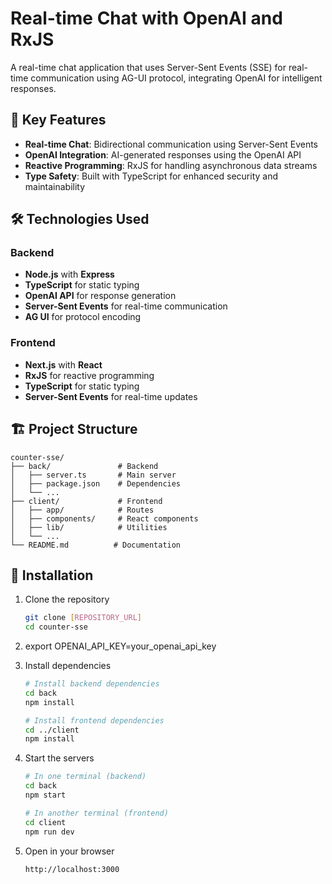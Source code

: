 # Real-time Chat with OpenAI and RxJS

A real-time chat application that uses Server-Sent Events (SSE) for real-time communication using AG-UI protocol, integrating OpenAI for intelligent responses.

## 🚀 Key Features

- **Real-time Chat**: Bidirectional communication using Server-Sent Events
- **OpenAI Integration**: AI-generated responses using the OpenAI API
- **Reactive Programming**: RxJS for handling asynchronous data streams
- **Type Safety**: Built with TypeScript for enhanced security and maintainability

## 🛠️ Technologies Used

### Backend
- **Node.js** with **Express**
- **TypeScript** for static typing
- **OpenAI API** for response generation
- **Server-Sent Events** for real-time communication
- **AG UI** for protocol encoding

### Frontend
- **Next.js** with **React**
- **RxJS** for reactive programming
- **TypeScript** for static typing
- **Server-Sent Events** for real-time updates

## 🏗️ Project Structure

```
counter-sse/
├── back/               # Backend
│   ├── server.ts       # Main server
│   ├── package.json    # Dependencies
│   └── ...
├── client/             # Frontend
│   ├── app/            # Routes
│   ├── components/     # React components
│   ├── lib/            # Utilities
│   └── ...
└── README.md          # Documentation
```

## 🚀 Installation

1. Clone the repository
   ```bash
   git clone [REPOSITORY_URL]
   cd counter-sse
   ```

2. export OPENAI_API_KEY=your_openai_api_key

3. Install dependencies
   ```bash
   # Install backend dependencies
   cd back
   npm install
   
   # Install frontend dependencies
   cd ../client
   npm install
   ```

4. Start the servers
   ```bash
   # In one terminal (backend)
   cd back
   npm start
   
   # In another terminal (frontend)
   cd client
   npm run dev
   ```

5. Open in your browser
   ```
   http://localhost:3000
   ```

